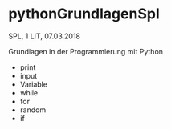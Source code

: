 # pythonGrundlagenSpl

SPL, 1 LIT, 07.03.2018

Grundlagen in der Programmierung mit Python

* print
* input
* Variable
* while
* for
* random
* if

